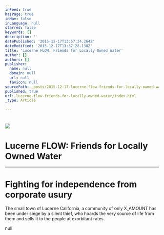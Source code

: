 ```yaml
---
inFeed: true
hasPage: true
inNav: false
inLanguage: null
starred: false
keywords: []
description: ''
datePublished: '2015-12-17T13:57:34.264Z'
dateModified: '2015-12-17T13:57:28.138Z'
title: 'Lucerne FLOW: Friends for Locally Owned Water'
author: []
authors: []
publisher:
  name: null
  domain: null
  url: null
  favicon: null
sourcePath: _posts/2015-12-17-lucerne-flow-friends-for-locally-owned-water.md
published: true
url: lucerne-flow-friends-for-locally-owned-water/index.html
_type: Article

---
```

# ![](https://the-grid-user-content.s3-us-west-2.amazonaws.com/c62faf51-9ca0-4301-b926-84d3962dc51f.jpg)

# **Lucerne FLOW: Friends for Locally Owned Water**

****

# Fighting for independence from corporate usury

The small town of Lucerne California, a community of only X\_AMOUNT has been under siege by a silent thief, who hoards the very source of life from them and sells it to the people at exorbitant rates. 

null
